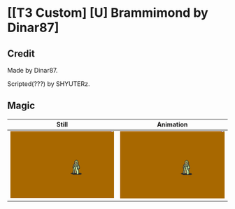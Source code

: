 # [\[T3 Custom\] \[U\] Brammimond by Dinar87]

## Credit

Made by Dinar87.

Scripted(???) by SHYUTERz.
	
## Magic

| Still | Animation |
| :---: | :-------: |
| ![Magic still](./Magic_000.png) | ![Magic animation](./Magic.gif) |
